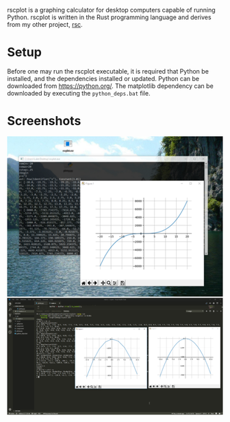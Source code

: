 rscplot is a graphing calculator for desktop computers capable of running Python. rscplot is written in the Rust programming language and derives from my other project, [rsc](https://github.com/asmoaesl/rsc).

# Setup
Before one may run the rscplot executable, it is required that Python be installed, and the dependencies installed or updated. Python can be downloaded from https://python.org/. The matplotlib dependency can be downloaded by executing the `python_deps.bat` file.

# Screenshots
![](media/x_cubed.png)
![](media/vscode_resolution.png)
